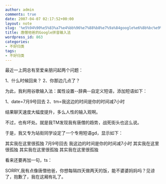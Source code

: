 ```yaml
---
author: admin
comments: true
date: 2007-04-07 02:17:52+00:00
layout: note
slug: '%e5%94%90%e5%83%a7%e4%bb%96%e7%88%b8%e7%9a%84google%e6%8b%bc%e9%9f%b3%e8%be%93%e5%85%a5%e6%b3%95'
title: 唐僧他爸的Google拼音输入法
wordpress_id: 863
categories:
- 不好归类
tags:
- 不好归类
---
```


最近一上网总有至爱亲朋问起两个问题：

1、什么时候回来？
2、你那边几点了？

为此，我利用谷歌输入法：属性设置--辞典--自定义短语，添加短语如下：

1、date=7月9号回去
2、tm=我这边的时间是你的时间减7小时

结果聊天速度大幅度提升，多么人性的输入观啊。

不过，也有坏处。就是我TM发现我有唐僧的趋势，战死街头也这么说。

于是，我又专为站街同学设定了一个专用短语gd，显示如下：

其实我在这里很孤独
7月9号回去
我这边的时间是你的时间减7小时
其实我在这里很孤独
其实我在这里很孤独
其实我在这里很孤独

看来还要再加一句，ts：

SORRY,我有点像唐僧他爸，你想每隔四天做两天的饭，能不婆婆妈妈吗？见谅了，抱歉了，我在这厢有礼了。


